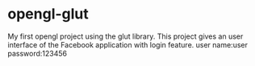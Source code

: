 # opengl-glut
My first opengl project using the glut library.
This project gives an user interface of the Facebook application with login feature.
user name:user 
password:123456
